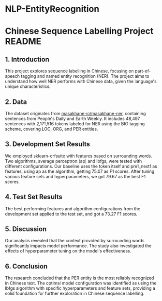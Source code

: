 # NLP-EntityRecognition
# Chinese Sequence Labelling Project README

## 1. Introduction

This project explores sequence labelling in Chinese, focusing on part-of-speech tagging and named entity recognition (NER). The project aims to understand how well NER performs with Chinese data, given the language's unique characteristics.

## 2. Data

The dataset originates from [masakhane-io/masakhane-ner](https://github.com/masakhane-io/masakhane-ner/tree/main/data/zh), containing sentences from People's Daily and Earth Weekly. It includes 48,497 sentences with 2,171,516 tokens labeled for NER using the BIO tagging scheme, covering LOC, ORG, and PER entities.

## 3. Development Set Results

We employed sklearn-crfsuite with features based on surrounding words. Two algorithms, average perceptron (ap) and lbfgs, were tested with different configurations. Our baseline uses the token itself and pre1_next1 as features, using ap as the algorithm, getting 75.07 as F1 scores. After tuning various feature sets and hyperparameters, we got 79.67 as the best F1 scores.

## 4. Test Set Results

The best performing features and algorithm configurations from the development set applied to the test set, and got a 73.27 F1 scores.

## 5. Discussion

Our analysis revealed that the context provided by surrounding words significantly impacts model performance. The study also investigated the effects of hyperparameter tuning on the model's effectiveness.

## 6. Conclusion

The research concluded that the PER entity is the most reliably recognized in Chinese text. The optimal model configuration was identified as using the lbfgs algorithm with specific hyperparameters and feature sets, providing a solid foundation for further exploration in Chinese sequence labelling.


